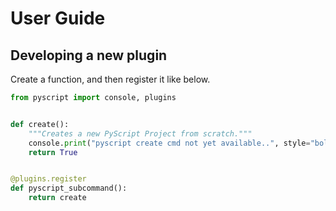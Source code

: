 # User Guide

## Developing a new plugin

Create a function, and then register it like below.

```python
from pyscript import console, plugins


def create():
    """Creates a new PyScript Project from scratch."""
    console.print("pyscript create cmd not yet available..", style="bold green")
    return True


@plugins.register
def pyscript_subcommand():
    return create
```

